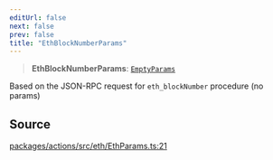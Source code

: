 ```yaml
---
editUrl: false
next: false
prev: false
title: "EthBlockNumberParams"
---
```


> **EthBlockNumberParams**: [`EmptyParams`](/reference/tevm/actions/type-aliases/emptyparams-1/)

Based on the JSON-RPC request for `eth_blockNumber` procedure (no params)

## Source

[packages/actions/src/eth/EthParams.ts:21](https://github.com/evmts/tevm-monorepo/blob/main/packages/actions/src/eth/EthParams.ts#L21)
